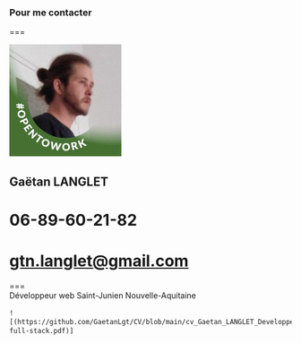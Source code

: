 ### Pour me contacter

===

![Alt Text](https://github.com/GaetanLgt/CV/blob/main/photo.png)

## Gaëtan LANGLET		
# 06-89-60-21-82		
# gtn.langlet@gmail.com	

===		
		Développeur web
		Saint-Junien
		Nouvelle-Aquitaine
		
	![(https://github.com/GaetanLgt/CV/blob/main/cv_Gaetan_LANGLET_Developpeur-full-stack.pdf)]
